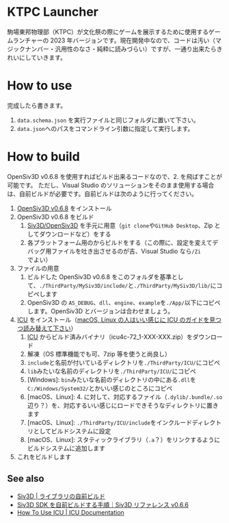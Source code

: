 # KTPC Launcher
駒場東邦物理部（KTPC）が文化祭の際にゲームを展示するために使用するゲームランチャーの 2023 年バージョンです。現在開発中なので、コードは汚い（マジックナンバー・汎用性のなさ・純粋に読みづらい）ですが、一通り出来たらきれいにしていきます。

# How to use
完成したら書きます。

1. `data.schema.json` を実行ファイルと同じフォルダに置いて下さい。
2. `data.json`へのパスをコマンドライン引数に指定して実行します。

# How to build
OpenSiv3D v0.6.8 を使用すればビルド出来るコードなので、2. を飛ばすことが可能です。
ただし、Visual Studio のソリューションをそのまま使用する場合は、自前ビルドが必要です。自前ビルドは次のように行ってください。

1. [OpenSiv3D v0.6.8](https://siv3d.github.io/ja-jp/) をインストール
2. OpenSiv3D v0.6.8 をビルド
   1. [Siv3D/OpenSiv3D](https://github.com/Siv3D/OpenSiv3D) を手元に用意（`git clone`や`GitHub Desktop`、Zip としてダウンロードなど）をする
   2. 各プラットフォーム用のからビルドをする（この際に、設定を変えてデバッグ用ファイルを吐き出させるのが吉、Visual Studio なら`/Zi`でよい）
3. ファイルの用意
   1. ビルドした OpenSiv3D v0.6.8 をこのフォルダを基準として、`./ThirdParty/MySiv3D/include/`と`./ThirdParty/MySiv3D/lib/`にコピペします
   2. OpenSiv3D の `AS_DEBUG`、`dll`、`engine`、`example`を`./App/`以下にコピペします。OpenSiv3D とバージョンは合わせましょう。
4. [ICU](https://github.com/unicode-org/icu/releases) をインストール（[macOS, Linux の人はいい感じに ICU のガイドを見つつ読み替えて下さい](https://unicode-org.github.io/icu/userguide/icu/howtouseicu.html)）
   1. [ICU](https://github.com/unicode-org/icu/releases) からビルド済みバイナリ（icu4c-72_1-XXX-XXX.zip）をダウンロード
   2. 解凍（OS 標準機能でも可、7zip 等を使うと尚良し）
   3. `include`と名前が付いているディレクトリを`./ThirdParty/ICU/`にコピペ
   4. `lib`みたいな名前のディレクトリを`./ThirdParty/ICU/`にコピペ
   5. \[Windows\]: `bin`みたいな名前のディレクトリの中にある`.dll`を`C:/Windows/System32/`とかいい感じのところにコピペ
   6. \[macOS、Linux\]: 4. に対して、対応するファイル（`.dylib/.bundle/.so`辺り？）を、対応するいい感じにロードできそうなディレクトリに置きます
   7. \[macOS、Linux\]: `./ThirdParty/ICU/include`をインクルードディレクトリとしてビルドシステムに設定
   8. \[macOS、Linux\]: スタティックライブラリ（`.a`？）をリンクするようにビルドシステムに追加します
5. これをビルドします

## See also
- [Siv3D | ライブラリの自前ビルド](https://zenn.dev/reputeless/articles/article-build-siv3d)
- [Siv3D SDK を自前ビルドする手順｜Siv3D リファレンス v0.6.6](https://zenn.dev/reputeless/books/siv3d-documentation/viewer/build)
- [How To Use ICU | ICU Documentation](https://unicode-org.github.io/icu/userguide/icu/howtouseicu.html)